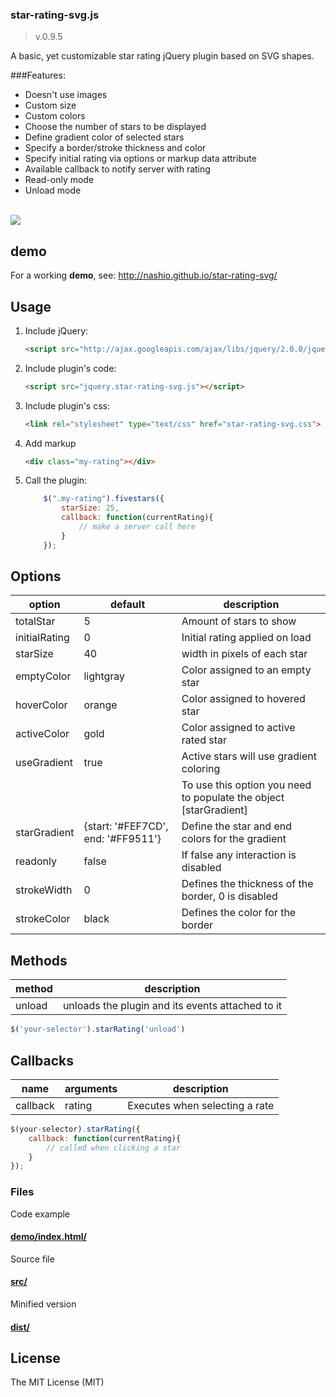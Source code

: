 ### star-rating-svg.js
>v.0.9.5

A basic, yet customizable star rating jQuery plugin based on SVG shapes.

###Features:
* Doesn't use images
* Custom size
* Custom colors
* Choose the number of stars to be displayed
* Define gradient color of selected stars
* Specify a border/stroke thickness and color
* Specify initial rating via options or markup data attribute
* Available callback to notify server with rating
* Read-only mode
* Unload mode


<br/>![](http://ignaciochavez.com/files/star-rating/stars-rating-demo.jpg)

## demo
  
For a working **demo**, see:
http://nashio.github.io/star-rating-svg/

## Usage

1. Include jQuery:

	```html
	<script src="http://ajax.googleapis.com/ajax/libs/jquery/2.0.0/jquery.min.js"></script>
	```

2. Include plugin's code:

	```html
	<script src="jquery.star-rating-svg.js"></script>
	```

2. Include plugin's css:

	```html
    <link rel="stylesheet" type="text/css" href="star-rating-svg.css">
	```

3. Add markup

    ```html
    <div class="my-rating"></div>
    ```

4. Call the plugin:

	```javascript
        $(".my-rating").fivestars({
            starSize: 25,
            callback: function(currentRating){
                // make a server call here
            }
        });
	```

## Options

| option  | default  | description  |
|---|---|---|
| totalStar  | 5  | Amount of stars to show  |
| initialRating | 0 | Initial rating applied on load |
| starSize | 40 | width in pixels of each star |
| emptyColor | lightgray | Color assigned to an empty star |
| hoverColor | orange | Color assigned to hovered star |
| activeColor | gold | Color assigned to active rated star |
| useGradient | true | Active stars will use gradient coloring |
| | | To use this option you need to populate the object [starGradient] |
| starGradient | {start: '#FEF7CD', end: '#FF9511'} | Define the star and end colors for the gradient |
| readonly | false | If false any interaction is disabled |
| strokeWidth | 0 | Defines the thickness of the border, 0 is disabled |
| strokeColor | black | Defines the color for the border |

## Methods

| method | description  |
|---|---|
| unload | unloads the plugin and its events attached to it |
```javascript
$('your-selector').starRating('unload')
```

## Callbacks

| name | arguments | description |
|---|---|---|
| callback | rating | Executes when selecting a rate |
```javascript
$(your-selector).starRating({
    callback: function(currentRating){
    	// called when clicking a star
    }
});
```



### Files

Code example

#### [demo/index.html/](https://github.com/nashio/star-rating-svg/blob/master/demo/index.html "code examples")

Source file

#### [src/](https://github.com/nashio/star-rating-svg/tree/master/src "source file")

Minified version

#### [dist/](https://github.com/nashio/star-rating-svg/tree/master/dist "build files")



License
------------
The MIT License (MIT)
